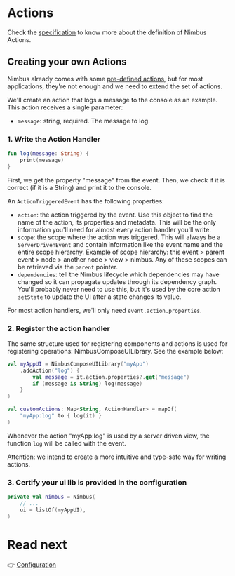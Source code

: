 # Actions
Check the [specification](/specification/action.md) to know more about the definition of Nimbus Actions.

## Creating your own Actions
Nimbus already comes with some [pre-defined actions](/specification/default-actions.md), but for most applications, they're not enough and we
need to extend the set of actions.

We'll create an action that logs a message to the console as an example. This action receives a single parameter:

- `message`: string, required. The message to log.

### 1. Write the Action Handler
```kotlin
fun log(message: String) {
    print(message)
}
```

First, we get the property "message" from the event. Then, we check if it is correct (if it is a String) and print it to the console.

An `ActionTriggeredEvent` has the following properties:

- `action`: the action triggered by the event. Use this object to find the name of the action, its properties and metadata. This will be the only
information you'll need for almost every action handler you'll write.
- `scope`: the scope where the action was triggered. This will always be a `ServerDrivenEvent` and contain information like the event name and the
entire scope hierarchy. Example of scope hierarchy: this event > parent event > node > another node > view > nimbus. Any of these scopes can be
retrieved via the `parent` pointer.
- `dependencies`: tell the Nimbus lifecycle which dependencies may have changed so it can propagate updates through its dependency graph. You'll
probably never need to use this, but it's used by the core action `setState` to update the UI after a state changes its value.

For most action handlers, we'll only need `event.action.properties`.

### 2. Register the action handler
The same structure used for registering components and actions is used for registering operations: NimbusComposeUILibrary. See the example below:

```kotlin
val myAppUI = NimbusComposeUILibrary("myApp")
    .addAction("log") {
        val message = it.action.properties?.get("message")
        if (message is String) log(message)
    }
)

val customActions: Map<String, ActionHandler> = mapOf(
    "myApp:log" to { log(it) }
)
```
Whenever the action "myApp:log" is used by a server driven view, the function `log` will be called with the event.

Attention: we intend to create a more intuitive and type-safe way for writing actions.

### 3. Certify your ui lib is provided in the configuration
```kotlin
private val nimbus = Nimbus(
    // ...
    ui = listOf(myAppUI),
)
```

# Read next
:point_right: [Configuration](configuration.md)
